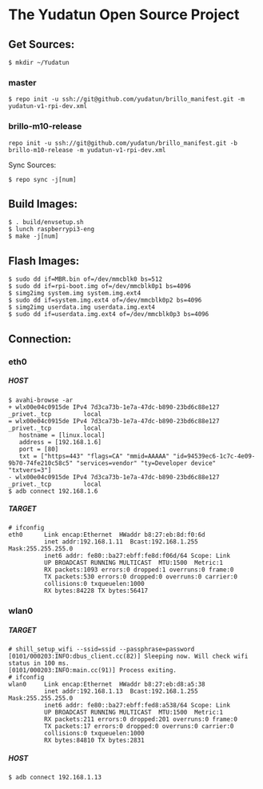 The Yudatun Open Source Project
========================================

Get Sources:
----------------------------------------

```
$ mkdir ~/Yudatun
```

### master

```
$ repo init -u ssh://git@github.com/yudatun/brillo_manifest.git -m yudatun-v1-rpi-dev.xml
```

### brillo-m10-release

```
repo init -u ssh://git@github.com/yudatun/brillo_manifest.git -b brillo-m10-release -m yudatun-v1-rpi-dev.xml
```

Sync Sources:

```
$ repo sync -j[num]
```

Build Images:
----------------------------------------

```
$ . build/envsetup.sh
$ lunch raspberrypi3-eng
$ make -j[num]
```

Flash Images:
----------------------------------------

```
$ sudo dd if=MBR.bin of=/dev/mmcblk0 bs=512
$ sudo dd if=rpi-boot.img of=/dev/mmcblk0p1 bs=4096
$ simg2img system.img system.img.ext4
$ sudo dd if=system.img.ext4 of=/dev/mmcblk0p2 bs=4096
$ simg2img userdata.img userdata.img.ext4
$ sudo dd if=userdata.img.ext4 of=/dev/mmcblk0p3 bs=4096
```

Connection:
----------------------------------------

### eth0

##### HOST

```
$ avahi-browse -ar
+ wlx00e04c0915de IPv4 7d3ca73b-1e7a-47dc-b890-23bd6c88e127          _privet._tcp         local
= wlx00e04c0915de IPv4 7d3ca73b-1e7a-47dc-b890-23bd6c88e127          _privet._tcp         local
   hostname = [linux.local]
   address = [192.168.1.6]
   port = [80]
   txt = ["https=443" "flags=CA" "mmid=AAAAA" "id=94539ec6-1c7c-4e09-9b70-74fe210c58c5" "services=vendor" "ty=Developer device" "txtvers=3"]
- wlx00e04c0915de IPv4 7d3ca73b-1e7a-47dc-b890-23bd6c88e127          _privet._tcp         local
$ adb connect 192.168.1.6
```

##### TARGET

```
# ifconfig
eth0      Link encap:Ethernet  HWaddr b8:27:eb:8d:f0:6d
          inet addr:192.168.1.11  Bcast:192.168.1.255  Mask:255.255.255.0
          inet6 addr: fe80::ba27:ebff:fe8d:f06d/64 Scope: Link
          UP BROADCAST RUNNING MULTICAST  MTU:1500  Metric:1
          RX packets:1093 errors:0 dropped:1 overruns:0 frame:0
          TX packets:530 errors:0 dropped:0 overruns:0 carrier:0
          collisions:0 txqueuelen:1000
          RX bytes:84228 TX bytes:56417
```

### wlan0

##### TARGET

```
# shill_setup_wifi --ssid=ssid --passphrase=password
[0101/000203:INFO:dbus_client.cc(82)] Sleeping now. Will check wifi status in 100 ms.
[0101/000203:INFO:main.cc(91)] Process exiting.
# ifconfig
wlan0     Link encap:Ethernet  HWaddr b8:27:eb:d8:a5:38
          inet addr:192.168.1.13  Bcast:192.168.1.255  Mask:255.255.255.0
          inet6 addr: fe80::ba27:ebff:fed8:a538/64 Scope: Link
          UP BROADCAST RUNNING MULTICAST  MTU:1500  Metric:1
          RX packets:211 errors:0 dropped:201 overruns:0 frame:0
          TX packets:17 errors:0 dropped:0 overruns:0 carrier:0
          collisions:0 txqueuelen:1000
          RX bytes:84810 TX bytes:2831
```

##### HOST

```
$ adb connect 192.168.1.13
```
